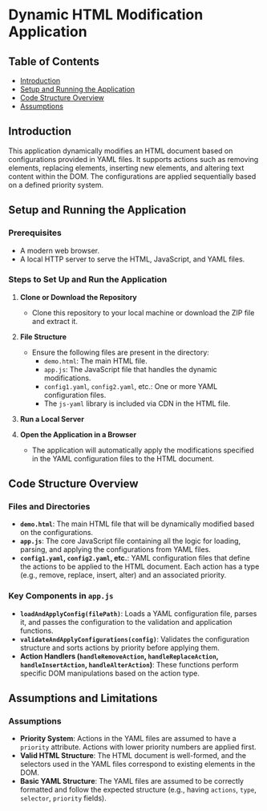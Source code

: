 # **Dynamic HTML Modification Application**

## **Table of Contents**
- [Introduction](#introduction)
- [Setup and Running the Application](#setup-and-running-the-application)
- [Code Structure Overview](#code-structure-overview)
- [Assumptions](#assumptions)

## **Introduction**

This application dynamically modifies an HTML document based on configurations provided in YAML files. It supports actions such as removing elements, replacing elements, inserting new elements, and altering text content within the DOM. The configurations are applied sequentially based on a defined priority system.

## **Setup and Running the Application**

### **Prerequisites**
- A modern web browser.
- A local HTTP server to serve the HTML, JavaScript, and YAML files.

### **Steps to Set Up and Run the Application**

1. **Clone or Download the Repository**
   - Clone this repository to your local machine or download the ZIP file and extract it.

2. **File Structure**
   - Ensure the following files are present in the directory:
     - `demo.html`: The main HTML file.
     - `app.js`: The JavaScript file that handles the dynamic modifications.
     - `config1.yaml`, `config2.yaml`, etc.: One or more YAML configuration files.
     - The `js-yaml` library is included via CDN in the HTML file.

3. **Run a Local Server**

4. **Open the Application in a Browser**
   - The application will automatically apply the modifications specified in the YAML configuration files to the HTML document.

## **Code Structure Overview**

### **Files and Directories**
- **`demo.html`**: The main HTML file that will be dynamically modified based on the configurations.
- **`app.js`**: The core JavaScript file containing all the logic for loading, parsing, and applying the configurations from YAML files.
- **`config1.yaml`, `config2.yaml`, etc.**: YAML configuration files that define the actions to be applied to the HTML document. Each action has a type (e.g., remove, replace, insert, alter) and an associated priority.

### **Key Components in `app.js`**
- **`loadAndApplyConfig(filePath)`**: Loads a YAML configuration file, parses it, and passes the configuration to the validation and application functions.
- **`validateAndApplyConfigurations(config)`**: Validates the configuration structure and sorts actions by priority before applying them.
- **Action Handlers (`handleRemoveAction`, `handleReplaceAction`, `handleInsertAction`, `handleAlterAction`)**: These functions perform specific DOM manipulations based on the action type.

## **Assumptions and Limitations**

### **Assumptions**
- **Priority System**: Actions in the YAML files are assumed to have a `priority` attribute. Actions with lower priority numbers are applied first.
- **Valid HTML Structure**: The HTML document is well-formed, and the selectors used in the YAML files correspond to existing elements in the DOM.
- **Basic YAML Structure**: The YAML files are assumed to be correctly formatted and follow the expected structure (e.g., having `actions`, `type`, `selector`, `priority` fields).

